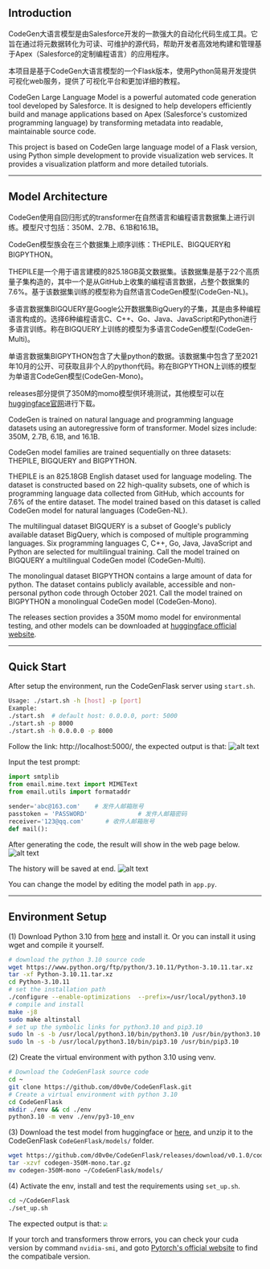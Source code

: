 ## Introduction
CodeGen大语言模型是由Salesforce开发的一款强大的自动化代码生成工具。它旨在通过将元数据转化为可读、可维护的源代码，帮助开发者高效地构建和管理基于Apex（Salesforce的定制编程语言）的应用程序。

本项目是基于CodeGen大语言模型的一个Flask版本，使用Python简易开发提供可视化web服务，提供了可视化平台和更加详细的教程。

CodeGen Large Language Model is a powerful automated code generation tool developed by Salesforce. It is designed to help developers efficiently build and manage applications based on Apex (Salesforce's customized programming language) by transforming metadata into readable, maintainable source code.

This project is based on CodeGen large language model of a Flask version, using Python simple development to provide visualization web services. It provides a visualization platform and more detailed tutorials.

---

## Model Architecture
CodeGen使用自回归形式的transformer在自然语言和编程语言数据集上进行训练。模型尺寸包括：350M、2.7B、6.1B和16.1B。

CodeGen模型族会在三个数据集上顺序训练：THEPILE、BIGQUERY和BIGPYTHON。

THEPILE是一个用于语言建模的825.18GB英文数据集。该数据集是基于22个高质量子集构造的，其中一个是从GitHub上收集的编程语言数据，占整个数据集的7.6%。基于该数据集训练的模型称为自然语言CodeGen模型(CodeGen-NL)。

多语言数据集BIGQUERY是Google公开数据集BigQuery的子集，其是由多种编程语言构成的。选择6种编程语言C、C++、Go、Java、JavaScript和Python进行多语言训练。称在BIGQUERY上训练的模型为多语言CodeGen模型(CodeGen-Multi)。

单语言数据集BIGPYTHON包含了大量python的数据。该数据集中包含了至2021年10月的公开、可获取且非个人的python代码。称在BIGPYTHON上训练的模型为单语言CodeGen模型(CodeGen-Mono)。

releases部分提供了350M的momo模型供环境测试，其他模型可以在[huggingface官网](https://huggingface.co/models?search=salesforce+codegenl)进行下载。

CodeGen is trained on natural language and programming language datasets using an autoregressive form of transformer. Model sizes include: 350M, 2.7B, 6.1B, and 16.1B.

CodeGen model families are trained sequentially on three datasets: THEPILE, BIGQUERY and BIGPYTHON.

THEPILE is an 825.18GB English dataset used for language modeling. The dataset is constructed based on 22 high-quality subsets, one of which is programming language data collected from GitHub, which accounts for 7.6% of the entire dataset. The model trained based on this dataset is called CodeGen model for natural languages (CodeGen-NL).

The multilingual dataset BIGQUERY is a subset of Google's publicly available dataset BigQuery, which is composed of multiple programming languages. Six programming languages C, C++, Go, Java, JavaScript and Python are selected for multilingual training. Call the model trained on BIGQUERY a multilingual CodeGen model (CodeGen-Multi).

The monolingual dataset BIGPYTHON contains a large amount of data for python. The dataset contains publicly available, accessible and non-personal python code through October 2021. Call the model trained on BIGPYTHON a monolingual CodeGen model (CodeGen-Mono).

The releases section provides a 350M momo model for environmental testing, and other models can be downloaded at [huggingface official website](https://huggingface.co/models?search=salesforce+codegenl).

---

## Quick Start
After setup the environment, run the CodeGenFlask server using `start.sh`.
```bash
Usage: ./start.sh -h [host] -p [port]
Example:
./start.sh  # default host: 0.0.0.0, port: 5000
./start.sh -p 8000
./start.sh -h 0.0.0.0 -p 8000
```
Follow the link: http://localhost:5000/, the expected output is that:
![alt text](images/image.png)

Input the test prompt:
```python
import smtplib
from email.mime.text import MIMEText
from email.utils import formataddr
 
sender='abc@163.com'    # 发件人邮箱账号
passtoken = 'PASSWORD'              # 发件人邮箱密码
receiver='123@qq.com'      # 收件人邮箱账号
def mail():
```
After generating the code, the result will show in the web page below.
![alt text](images/image-1.png)

The history will be saved at end.
![alt text](images/image-2.png)

You can change the model by editing the model path in `app.py`.

---

## Environment Setup 
(1) Download Python 3.10 from [here](https://www.python.org/downloads/) and install it. Or you can install it using wget and compile it yourself.

```bash
# download the python 3.10 source code
wget https://www.python.org/ftp/python/3.10.11/Python-3.10.11.tar.xz
tar -xf Python-3.10.11.tar.xz
cd Python-3.10.11
# set the installation path
./configure --enable-optimizations  --prefix=/usr/local/python3.10
# compile and install
make -j8
sudo make altinstall
# set up the symbolic links for python3.10 and pip3.10
sudo ln -s -b /usr/local/python3.10/bin/python3.10 /usr/bin/python3.10
sudo ln -s -b /usr/local/python3.10/bin/pip3.10 /usr/bin/pip3.10
```
(2) Create the virtual environment with python 3.10 using venv.
```bash
# Download the CodeGenFlask source code
cd ~
git clone https://github.com/d0v0e/CodeGenFlask.git
# Create a virtual environment with python 3.10
cd CodeGenFlask
mkdir ./env && cd ./env
python3.10 -m venv ./env/py3-10_env
```
(3) Download the test model from huggingface or [here](https://github.com/d0v0e/CodeGenFlask/releases), and unzip it to the CodeGenFlask `CodeGenFlask/models/` folder.
```bash
wget https://github.com/d0v0e/CodeGenFlask/releases/download/v0.1.0/codegen-350M-mono.tar.gz
tar -xzvf codegen-350M-mono.tar.gz
mv codegen-350M-mono ~/CodeGenFlask/models/
```
(4) Activate the env, install and test the requirements using `set_up.sh`.
```bash
cd ~/CodeGenFlask
./set_up.sh
```
The expected output is that:
<img src=./images/image1.png style=zoom:50%;>

If your torch and transformers throw errors, you can check your cuda version by command `nvidia-smi`, and goto [Pytorch's official website](https://pytorch.org/) to find the compatibale version.
